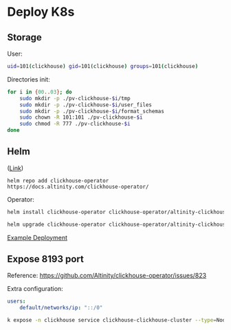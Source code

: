 # Deploy K8s


## Storage
User:
```bash
uid=101(clickhouse) gid=101(clickhouse) groups=101(clickhouse)
```

Directories init:
```bash
for i in {00..03}; do
    sudo mkdir -p ./pv-clickhouse-$i/tmp
    sudo mkdir -p ./pv-clickhouse-$i/user_files
    sudo mkdir -p ./pv-clickhouse-$i/format_schemas
    sudo chown -R 101:101 ./pv-clickhouse-$i
    sudo chmod -R 777 ./pv-clickhouse-$i
done 
```

## Helm
([Link](https://github.com/Altinity/clickhouse-operator/blob/master/docs/operator_installation_details.md))
```
helm repo add clickhouse-operator https://docs.altinity.com/clickhouse-operator/
```

Operator:
```bash
helm install clickhouse-operator clickhouse-operator/altinity-clickhouse-operator  -n clickhouse --values values.yml

helm upgrade clickhouse-operator clickhouse-operator/altinity-clickhouse-operator -n clickhouse --values values.yml
```

[Example Deployment](
https://github.com/Altinity/clickhouse-operator/blob/master/docs/quick_start.md#custom-deployment-with-pod-and-volumeclaim-templates)

## Expose 8193 port

Reference: https://github.com/Altinity/clickhouse-operator/issues/823

Extra configuration:
```yml
users:
    default/networks/ip: "::/0"
```

```bash
k expose -n clickhouse service clickhouse-clickhouse-cluster --type=NodePort --name=clickhouse-cluster-external
```
